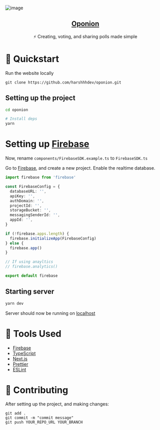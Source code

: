 ![image](https://user-images.githubusercontent.com/69592270/125812804-4a70e8bd-5614-4eab-b00b-0af7a7ee9ba9.png)

<p align="center">
  <a href="https://oponion.vercel.app/">
    <h2 align="center">Oponion</h2>
  </a>
</p> 
<p align="center">⚡ Creating, voting, and sharing polls made simple</p>

# 🚀 Quickstart 

Run the website locally

```
git clone https://github.com/harshhhdev/oponion.git
```

## Setting up the project

```bash
cd oponion

# Install deps
yarn
```

# Setting up [Firebase](https://firebase.google.com/)

Now, rename `components/FirebaseSDK.example.ts` to `FirebaseSDK.ts`

Go to [Firebase](https://console.firebase.google.com/u/0/), and create a new project. Enable the realtime database.

```ts
import firebase from 'firebase'

const FirebaseConfig = {
  databaseURL: '',
  apiKey: '',
  authDomain: '',
  projectId: '',
  storageBucket: '',
  messagingSenderId: '',
  appId: '',
}

if (!firebase.apps.length) {
  firebase.initializeApp(FirebaseConfig)
} else {
  firebase.app()
}

// If using anayltics
// firebase.analytics()

export default firebase
```

## Starting server

```bash
yarn dev
```

Server should now be running on [localhost](https://localhost:3000)

# 🔧 Tools Used

 - [Firebase](https://firebase.google.com/)
 - [TypeScript](https://www.typescriptlang.org/)
 - [Next.js](https://nextjs.org/)
 - [Prettier](https://prettier.io/)
 - [ESLint](https://eslint.org/)

# 🤞 Contributing

After setting up the project, and making changes:

```git
git add .
git commit -m "commit message"
git push YOUR_REPO_URL YOUR_BRANCH
```
